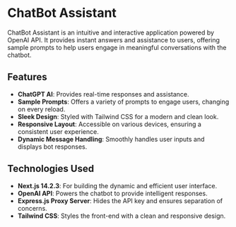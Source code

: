 # ChatBot Assistant

ChatBot Assistant is an intuitive and interactive application powered by OpenAI API. It provides instant answers and assistance to users, offering sample prompts to help users engage in meaningful conversations with the chatbot.

## Features

- **ChatGPT AI**: Provides real-time responses and assistance.
- **Sample Prompts**: Offers a variety of prompts to engage users, changing on every reload.
- **Sleek Design**: Styled with Tailwind CSS for a modern and clean look.
- **Responsive Layout**: Accessible on various devices, ensuring a consistent user experience.
- **Dynamic Message Handling**: Smoothly handles user inputs and displays bot responses.

## Technologies Used

- **Next.js 14.2.3**: For building the dynamic and efficient user interface.
- **OpenAI API**: Powers the chatbot to provide intelligent responses.
- **Express.js Proxy Server**: Hides the API key and ensures separation of concerns.
- **Tailwind CSS**: Styles the front-end with a clean and responsive design.
